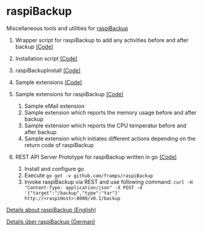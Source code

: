 # raspiBackup

Miscellaneous tools and utilities for [raspiBackup](https://www.linux-tips-and-tricks.de/en/backup) 

1. Wrapper script for raspiBackup to add any activities before and after backup [(Code)](https://github.com/framps/raspiBackup/blob/master/raspiBackupWrapper.sh)
2. Installation script [(Code)](https://github.com/framps/raspiBackup/tree/master/installation)
  1. raspiBackupInstall [(Code)](https://github.com/framps/raspiBackup/blob/master/installation/raspiBackupInstall.sh)
  2. Sample extensions [(Code)](https://github.com/framps/raspiBackup/blob/master/installation/raspiBackupSampleExtensionsInstall.sh)
3. Sample extensions for raspiBackup [(Code)](https://github.com/framps/raspiBackup/tree/master/extensions)
	1. Sample eMail extension
	2. Sample extension which reports the memory usage before and after backup
	3. Sample extension which reports the CPU temperatur before and after backup
	4. Sample extension which initiates different actions depending on the return code of raspiBackup

4. REST API Server Prototype for raspiBackup written in go [(Code)](https://github.com/framps/raspiBackup/blob/master/RESTAPIServer.go)
	1. Install and configure go 
	2. Execute ```go get -v github.com/framps/raspiBackup```
	3. Invoke raspiBackup via REST and use following command:
		```curl -H "Content-Type: application/json" -X POST -d '{"target":"/backup","type":"tar"}' http://<raspiHost>:8080/v0.1/backup```

[Details about raspiBackup (English)](https://www.linux-tips-and-tricks.de/en/backup)

[Details über raspiBackup (German)](https://www.linux-tips-and-tricks.de/de/raspiBackup)
